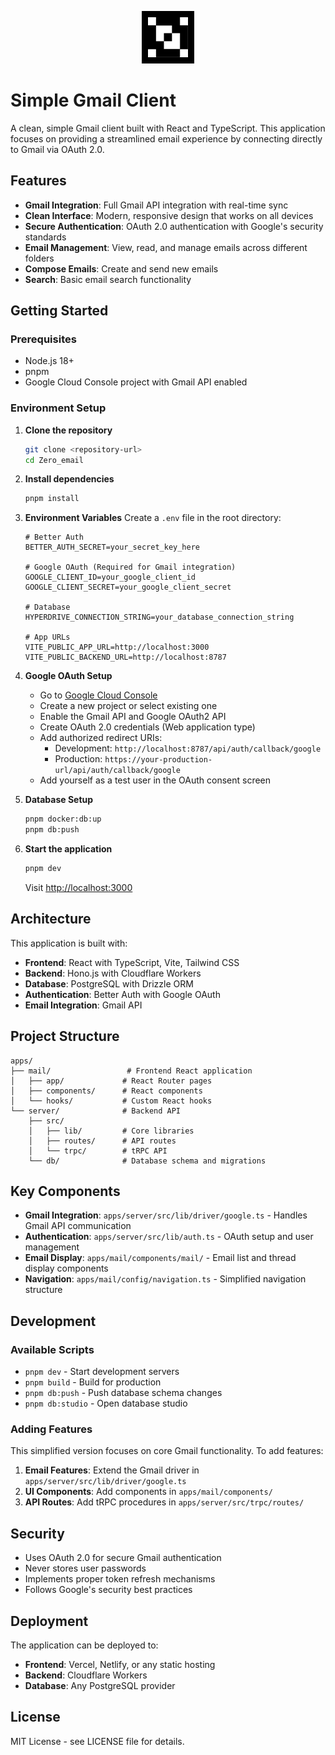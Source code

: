 <p align="center">
  <picture>
    <source srcset="apps/mail/public/white-icon.svg" media="(prefers-color-scheme: dark)">
    <img src="apps/mail/public/black-icon.svg" alt="Zero Logo" width="64" style="background-color: #000; padding: 10px;"/>
  </picture>
</p>

# Simple Gmail Client

A clean, simple Gmail client built with React and TypeScript. This application focuses on providing a streamlined email experience by connecting directly to Gmail via OAuth 2.0.

## Features

- **Gmail Integration**: Full Gmail API integration with real-time sync
- **Clean Interface**: Modern, responsive design that works on all devices
- **Secure Authentication**: OAuth 2.0 authentication with Google's security standards
- **Email Management**: View, read, and manage emails across different folders
- **Compose Emails**: Create and send new emails
- **Search**: Basic email search functionality

## Getting Started

### Prerequisites

- Node.js 18+ 
- pnpm
- Google Cloud Console project with Gmail API enabled

### Environment Setup

1. **Clone the repository**
   ```bash
   git clone <repository-url>
   cd Zero_email
   ```

2. **Install dependencies**
   ```bash
   pnpm install
   ```

3. **Environment Variables**
   Create a `.env` file in the root directory:
   ```env
   # Better Auth
   BETTER_AUTH_SECRET=your_secret_key_here
   
   # Google OAuth (Required for Gmail integration)
   GOOGLE_CLIENT_ID=your_google_client_id
   GOOGLE_CLIENT_SECRET=your_google_client_secret
   
   # Database
   HYPERDRIVE_CONNECTION_STRING=your_database_connection_string
   
   # App URLs
   VITE_PUBLIC_APP_URL=http://localhost:3000
   VITE_PUBLIC_BACKEND_URL=http://localhost:8787
   ```

4. **Google OAuth Setup**
   - Go to [Google Cloud Console](https://console.cloud.google.com)
   - Create a new project or select existing one
   - Enable the Gmail API and Google OAuth2 API
   - Create OAuth 2.0 credentials (Web application type)
   - Add authorized redirect URIs:
     - Development: `http://localhost:8787/api/auth/callback/google`
     - Production: `https://your-production-url/api/auth/callback/google`
   - Add yourself as a test user in the OAuth consent screen

5. **Database Setup**
   ```bash
   pnpm docker:db:up
   pnpm db:push
   ```

6. **Start the application**
   ```bash
   pnpm dev
   ```
   
   Visit [http://localhost:3000](http://localhost:3000)

## Architecture

This application is built with:

- **Frontend**: React with TypeScript, Vite, Tailwind CSS
- **Backend**: Hono.js with Cloudflare Workers
- **Database**: PostgreSQL with Drizzle ORM
- **Authentication**: Better Auth with Google OAuth
- **Email Integration**: Gmail API

## Project Structure

```
apps/
├── mail/                 # Frontend React application
│   ├── app/             # React Router pages
│   ├── components/      # React components
│   └── hooks/           # Custom React hooks
└── server/              # Backend API
    ├── src/
    │   ├── lib/         # Core libraries
    │   ├── routes/      # API routes
    │   └── trpc/        # tRPC API
    └── db/              # Database schema and migrations
```

## Key Components

- **Gmail Integration**: `apps/server/src/lib/driver/google.ts` - Handles Gmail API communication
- **Authentication**: `apps/server/src/lib/auth.ts` - OAuth setup and user management
- **Email Display**: `apps/mail/components/mail/` - Email list and thread display components
- **Navigation**: `apps/mail/config/navigation.ts` - Simplified navigation structure

## Development

### Available Scripts

- `pnpm dev` - Start development servers
- `pnpm build` - Build for production
- `pnpm db:push` - Push database schema changes
- `pnpm db:studio` - Open database studio

### Adding Features

This simplified version focuses on core Gmail functionality. To add features:

1. **Email Features**: Extend the Gmail driver in `apps/server/src/lib/driver/google.ts`
2. **UI Components**: Add components in `apps/mail/components/`
3. **API Routes**: Add tRPC procedures in `apps/server/src/trpc/routes/`

## Security

- Uses OAuth 2.0 for secure Gmail authentication
- Never stores user passwords
- Implements proper token refresh mechanisms
- Follows Google's security best practices

## Deployment

The application can be deployed to:
- **Frontend**: Vercel, Netlify, or any static hosting
- **Backend**: Cloudflare Workers
- **Database**: Any PostgreSQL provider

## License

MIT License - see LICENSE file for details.
